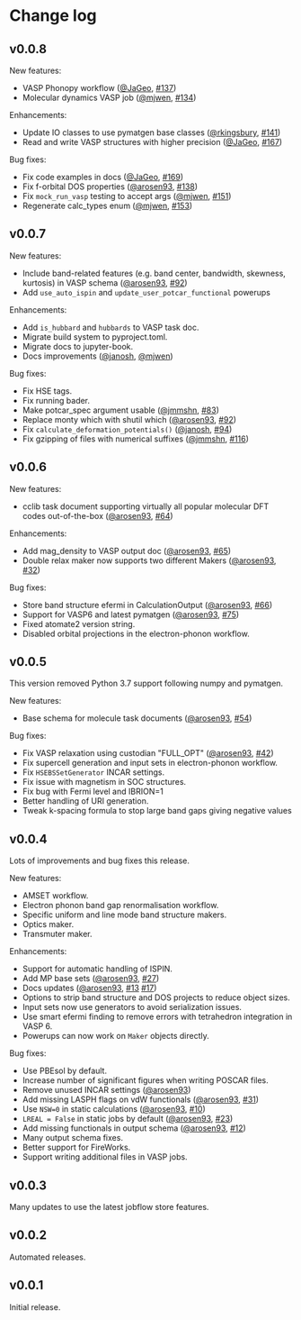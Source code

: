 Change log
==========

v0.0.8
------

New features:

- VASP Phonopy workflow ([@JaGeo](https://github.com/JaGeo), [#137](https://github.com/materialsproject/atomate2/pull/137))
- Molecular dynamics VASP job ([@mjwen](https://github.com/mjwen), [#134](https://github.com/materialsproject/atomate2/pull/134))

Enhancements:

- Update IO classes to use pymatgen base classes ([@rkingsbury](https://github.com/rkingsbury), [#141](https://github.com/materialsproject/atomate2/pull/141))
- Read and write VASP structures with higher precision ([@JaGeo](https://github.com/JaGeo), [#167](https://github.com/materialsproject/atomate2/pull/167))

Bug fixes:

- Fix code examples in docs ([@JaGeo](https://github.com/JaGeo), [#169](https://github.com/materialsproject/atomate2/pull/169))
- Fix f-orbital DOS properties ([@arosen93](https://github.com/arosen93), [#138](https://github.com/materialsproject/atomate2/pull/138))
- Fix `mock_run_vasp` testing to accept args ([@mjwen](https://github.com/mjwen), [#151](https://github.com/materialsproject/atomate2/pull/151))
- Regenerate calc_types enum ([@mjwen](https://github.com/mjwen), [#153](https://github.com/materialsproject/atomate2/pull/153))

v0.0.7
------

New features:

- Include band-related features (e.g. band center, bandwidth, skewness, kurtosis) in
  VASP schema ([@arosen93](https://github.com/arosen93), [#92](https://github.com/materialsproject/atomate2/pull/92))
- Add `use_auto_ispin` and `update_user_potcar_functional` powerups

Enhancements:

- Add `is_hubbard` and `hubbards` to VASP task doc.
- Migrate build system to pyproject.toml.
- Migrate docs to jupyter-book.
- Docs improvements ([@janosh](https://github.com/janosh), [@mjwen](https://github.com/mjwen))

Bug fixes:

- Fix HSE tags.
- Fix running bader.
- Make potcar_spec argument usable ([@jmmshn](https://github.com/jmmshn), [#83](https://github.com/materialsproject/atomate2/pull/83))
- Replace monty which with shutil which ([@arosen93](https://github.com/arosen93), [#92](https://github.com/materialsproject/atomate2/pull/92))
- Fix `calculate_deformation_potentials()` ([@janosh](https://github.com/janosh), [#94](https://github.com/materialsproject/atomate2/pull/94))
- Fix gzipping of files with numerical suffixes ([@jmmshn](https://github.com/jmmshn), [#116](https://github.com/materialsproject/atomate2/pull/116))

v0.0.6
------

New features:

- cclib task document supporting virtually all popular molecular DFT codes out-of-the-box
  ([@arosen93](https://github.com/arosen93), [#64](https://github.com/materialsproject/atomate2/pull/64))

Enhancements:

- Add mag_density to VASP output doc ([@arosen93](https://github.com/arosen93), [#65](https://github.com/materialsproject/atomate2/pull/66))
- Double relax maker now supports two different Makers ([@arosen93](https://github.com/arosen93), [#32](https://github.com/materialsproject/atomate2/pull/32))

Bug fixes:

- Store band structure efermi in CalculationOutput ([@arosen93](https://github.com/arosen93), [#66](https://github.com/materialsproject/atomate2/pull/66))
- Support for VASP6 and latest pymatgen ([@arosen93](https://github.com/arosen93), [#75](https://github.com/materialsproject/atomate2/pull/75))
- Fixed atomate2 version string.
- Disabled orbital projections in the electron-phonon workflow.

v0.0.5
------

This version removed Python 3.7 support following numpy and pymatgen.

New features:

- Base schema for molecule task documents ([@arosen93](https://github.com/arosen93), [#54](https://github.com/materialsproject/atomate2/pull/54))

Bug fixes:

- Fix VASP relaxation using custodian "FULL_OPT" ([@arosen93](https://github.com/arosen93), [#42](https://github.com/materialsproject/atomate2/pull/42))
- Fix supercell generation and input sets in electron-phonon workflow.
- Fix `HSEBSSetGenerator` INCAR settings.
- Fix issue with magnetism in SOC structures.
- Fix bug with Fermi level and IBRION=1
- Better handling of URI generation.
- Tweak k-spacing formula to stop large band gaps giving negative values

v0.0.4
------

Lots of improvements and bug fixes this release.

New features:

- AMSET workflow.
- Electron phonon band gap renormalisation workflow.
- Specific uniform and line mode band structure makers.
- Optics maker.
- Transmuter maker.

Enhancements:

- Support for automatic handling of ISPIN.
- Add MP base sets ([@arosen93](https://github.com/arosen93), [#27](https://github.com/materialsproject/atomate2/pull/27))
- Docs updates ([@arosen93](https://github.com/arosen93), [#13](https://github.com/materialsproject/atomate2/pull/13) [#17](https://github.com/materialsproject/atomate2/pull/17))
- Options to strip band structure and DOS projects to reduce object sizes.
- Input sets now use generators to avoid serialization issues.
- Use smart efermi finding to remove errors with tetrahedron integration in VASP 6.
- Powerups can now work on `Maker` objects directly.

Bug fixes:

- Use PBEsol by default.
- Increase number of significant figures when writing POSCAR files.
- Remove unused INCAR settings ([@arosen93](https://github.com/arosen93))
- Add missing LASPH flags on vdW functionals ([@arosen93](https://github.com/arosen93), [#31](https://github.com/materialsproject/atomate2/pull/31))
- Use `NSW=0` in static calculations ([@arosen93](https://github.com/arosen93), [#10](https://github.com/materialsproject/atomate2/pull/10))
- `LREAL = False` in static jobs by default ([@arosen93](https://github.com/arosen93), [#23](https://github.com/materialsproject/atomate2/pull/23))
- Add missing functionals in output schema ([@arosen93](https://github.com/arosen93), [#12](https://github.com/materialsproject/atomate2/pull/12))
- Many output schema fixes.
- Better support for FireWorks.
- Support writing additional files in VASP jobs.

v0.0.3
------

Many updates to use the latest jobflow store features.

v0.0.2
------

Automated releases.

v0.0.1
------

Initial release.
